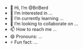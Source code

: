 - 👋 Hi, I’m @BriBerd
- 👀 I’m interested in ...
- 🌱 I’m currently learning ...
- 💞️ I’m looking to collaborate on ...
- 📫 How to reach me ...
- 😄 Pronouns: ...
- ⚡ Fun fact: ...

<!---
BriBerd/BriBerd is a ✨ special ✨ repository because its `README.md` (this file) appears on your GitHub profile.
You can click the Preview link to take a look at your changes.
--->
